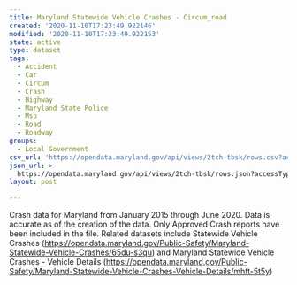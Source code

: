 ```yaml
---
title: Maryland Statewide Vehicle Crashes - Circum_road
created: '2020-11-10T17:23:49.922146'
modified: '2020-11-10T17:23:49.922153'
state: active
type: dataset
tags:
  - Accident
  - Car
  - Circum
  - Crash
  - Highway
  - Maryland State Police
  - Msp
  - Road
  - Roadway
groups:
  - Local Government
csv_url: 'https://opendata.maryland.gov/api/views/2tch-tbsk/rows.csv?accessType=DOWNLOAD'
json_url: >-
  https://opendata.maryland.gov/api/views/2tch-tbsk/rows.json?accessType=DOWNLOAD
layout: post

---
```

Crash data for Maryland from January 2015 through June 2020. Data is accurate as of the creation of the data. Only Approved Crash reports have been included in the file. Related datasets include Statewide Vehicle Crashes (https://opendata.maryland.gov/Public-Safety/Maryland-Statewide-Vehicle-Crashes/65du-s3qu) and Maryland Statewide Vehicle Crashes - Vehicle Details (https://opendata.maryland.gov/Public-Safety/Maryland-Statewide-Vehicle-Crashes-Vehicle-Details/mhft-5t5y)
